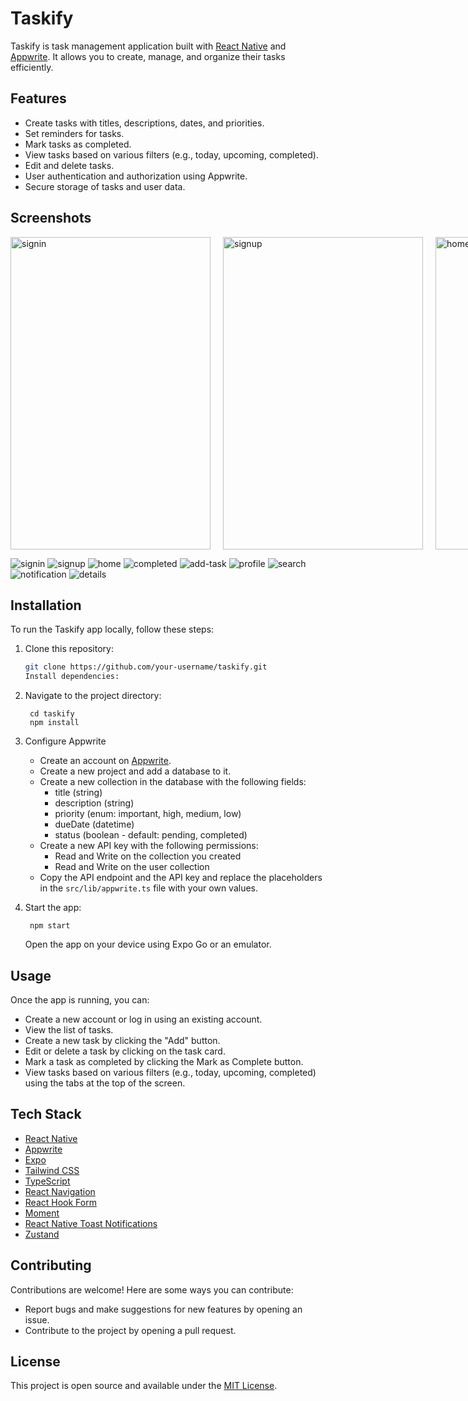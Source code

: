 # Taskify

Taskify is task management application built with [React Native](https://reactnative.dev/) and [Appwrite](https://appwrite.io/). It allows you to create, manage, and organize their tasks efficiently.

## Features

- Create tasks with titles, descriptions, dates, and priorities.
- Set reminders for tasks.
- Mark tasks as completed.
- View tasks based on various filters (e.g., today, upcoming, completed).
- Edit and delete tasks.
- User authentication and authorization using Appwrite.
- Secure storage of tasks and user data.

## Screenshots

<div style="display: grid; grid-template-columns: repeat(3, 1fr); gap: 20px;">
  <img src="https://github.com/Shreyas-29/taskify/assets/111555846/d03f74a5-1bef-4025-b536-3fe80c143a82" alt="signin" style="width: 320px; height: 500px;">
  <img src="https://github.com/Shreyas-29/taskify/assets/111555846/005d8b76-02e2-4825-95c5-02f1d5d5919f" alt="signup" style="width: 320px; height: 500px;">
  <img src="https://github.com/Shreyas-29/taskify/assets/111555846/25716474-4b2c-4a10-8eb9-b90eae4d4a8b" alt="home" style="width: 320px; height: 500px;">
  <!-- Add more images here -->
</div>

![signin](https://github.com/Shreyas-29/taskify/assets/111555846/d03f74a5-1bef-4025-b536-3fe80c143a82)
![signup](https://github.com/Shreyas-29/taskify/assets/111555846/005d8b76-02e2-4825-95c5-02f1d5d5919f)
![home](https://github.com/Shreyas-29/taskify/assets/111555846/25716474-4b2c-4a10-8eb9-b90eae4d4a8b)
![completed](https://github.com/Shreyas-29/taskify/assets/111555846/7bbdcf9f-22b0-4ddb-b503-82f816b1c79d)
![add-task](https://github.com/Shreyas-29/taskify/assets/111555846/272a8285-ee16-4055-b6b8-6165a593dc06)
![profile](https://github.com/Shreyas-29/taskify/assets/111555846/cc45357a-1779-4fee-ab2f-865568cf3d0a)
![search](https://github.com/Shreyas-29/taskify/assets/111555846/ac728561-e4da-430c-a91a-fe029e37728b)
![notification](https://github.com/Shreyas-29/taskify/assets/111555846/16eba37c-4bb5-4c8c-9c7b-07310597c0de)
![details](https://github.com/Shreyas-29/taskify/assets/111555846/d31af051-2adf-483e-a958-e58a6ee1890a)


## Installation

To run the Taskify app locally, follow these steps:

1. Clone this repository:

   ```bash
   git clone https://github.com/your-username/taskify.git
   Install dependencies:
   ```

2. Navigate to the project directory:

   ```
    cd taskify
    npm install
   ```

3. Configure Appwrite

   - Create an account on [Appwrite](https://appwrite.io/).
   - Create a new project and add a database to it.
   - Create a new collection in the database with the following fields:
     - title (string)
     - description (string)
     - priority (enum: important, high, medium, low)
     - dueDate (datetime)
     - status (boolean - default: pending, completed)
   - Create a new API key with the following permissions:
     - Read and Write on the collection you created
     - Read and Write on the user collection
   - Copy the API endpoint and the API key and replace the placeholders in the `src/lib/appwrite.ts` file with your own values.

4. Start the app:

   ```
    npm start
   ```

   Open the app on your device using Expo Go or an emulator.

## Usage

Once the app is running, you can:

- Create a new account or log in using an existing account.
- View the list of tasks.
- Create a new task by clicking the "Add" button.
- Edit or delete a task by clicking on the task card.
- Mark a task as completed by clicking the Mark as Complete button.
- View tasks based on various filters (e.g., today, upcoming, completed) using the tabs at the top of the screen.

## Tech Stack

- [React Native](https://reactnative.dev/)
- [Appwrite](https://appwrite.io/)
- [Expo](https://expo.dev/)
- [Tailwind CSS](https://tailwindcss.com/)
- [TypeScript](https://www.typescriptlang.org/)
- [React Navigation](https://reactnavigation.org/)
- [React Hook Form](https://react-hook-form.com/)
- [Moment](https://momentjs.com/)
- [React Native Toast Notifications](https://www.npmjs.com/package/react-native-toast-notifications)
- [Zustand](https://zustand.surge.sh/)

## Contributing

Contributions are welcome! Here are some ways you can contribute:

- Report bugs and make suggestions for new features by opening an issue.
- Contribute to the project by opening a pull request.

## License

This project is open source and available under the [MIT License](LICENSE).
